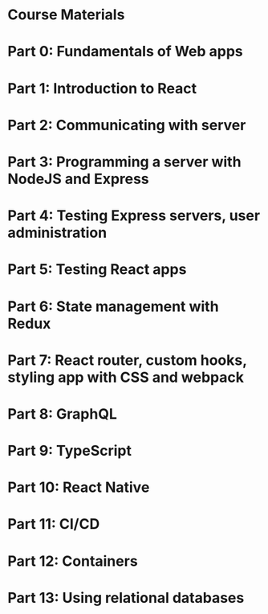 # Course Materials

# Part 0: Fundamentals of Web apps


# Part 1: Introduction to React


# Part 2: Communicating with server


# Part 3: Programming a server with NodeJS and Express


# Part 4: Testing Express servers, user administration


# Part 5: Testing React apps


# Part 6: State management with Redux


# Part 7: React router, custom hooks, styling app with CSS and webpack


# Part 8: GraphQL


# Part 9: TypeScript


# Part 10: React Native


# Part 11: CI/CD


# Part 12: Containers


# Part 13: Using relational databases

